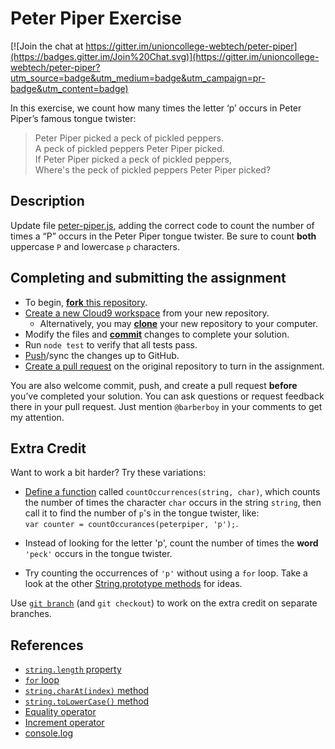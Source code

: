 Peter Piper Exercise
====================

[![Join the chat at https://gitter.im/unioncollege-webtech/peter-piper](https://badges.gitter.im/Join%20Chat.svg)](https://gitter.im/unioncollege-webtech/peter-piper?utm_source=badge&utm_medium=badge&utm_campaign=pr-badge&utm_content=badge)

In this exercise, we count how many times the letter ‘p’ occurs in Peter Piper’s
famous tongue twister:

> Peter Piper picked a peck of pickled peppers.  
> A peck of pickled peppers Peter Piper picked.  
> If Peter Piper picked a peck of pickled peppers,  
> Where's the peck of pickled peppers Peter Piper picked?  


Description
-----------
Update file [peter-piper.js](peter-piper.js#L22), adding the correct code to
count the number of times a “P” occurs in the Peter Piper tongue twister. Be 
sure to count **both** uppercase `P` and lowercase `p` characters.


Completing and submitting the assignment
----------------------------------------

- To begin, [**fork** this repository](https://guides.github.com/activities/forking/).
- [Create a new Cloud9 workspace](https://docs.c9.io/docs/setting-up-github-workspace) from your new repository.
  - Alternatively, you may [**clone**](http://gitref.org/creating/#clone) your new repository to your computer.
- Modify the files and [**commit**](http://gitref.org/basic/#commit) changes to complete your solution.
- Run `node test` to verify that all tests pass.
- [Push](http://gitref.org/remotes/#push)/sync the changes up to GitHub.
- [Create a pull request](https://help.github.com/articles/creating-a-pull-request) on the original repository to turn in the assignment.

You are also welcome commit, push, and create a pull request **before** you’ve 
completed your solution. You can ask questions or request feedback there in your
pull request. Just mention `@barberboy` in your comments to get my attention.


Extra Credit
------------

Want to work a bit harder? Try these variations:

- [Define a function](https://developer.mozilla.org/en-US/docs/Web/JavaScript/Guide/Functions#Defining_functions)
  called `countOccurrences(string, char)`, which counts the number of times the
  character `char` occurs in the string `string`, then call it to find the
  number of `p`'s in the tongue twister, like:  
  `var counter = countOccurances(peterpiper, 'p');`.

- Instead of looking for the letter 'p', count the number of times the **word**
  `'peck'` occurs in the tongue twister.

- Try counting the occurrences of `'p'` without using a `for` loop. Take a look at
  the other [String.prototype methods](https://developer.mozilla.org/en-US/docs/Web/JavaScript/Reference/Global_Objects/String#String_instances)
  for ideas.

Use [`git branch`](https://www.atlassian.com/git/tutorials/using-branches/git-branch)
(and `git checkout`) to work on the extra credit on separate branches.


References
----------

- [`string.length` property](https://developer.mozilla.org/en-US/docs/Web/JavaScript/Reference/Global_Objects/String/length)
- [`for` loop](https://developer.mozilla.org/en-US/docs/Web/JavaScript/Reference/Statements/for)
- [`string.charAt(index)` method](https://developer.mozilla.org/en-US/docs/Web/JavaScript/Reference/Global_Objects/String/charAt)
- [`string.toLowerCase()` method](https://developer.mozilla.org/en-US/docs/Web/JavaScript/Reference/Global_Objects/String/toLowerCase)
- [Equality operator](https://developer.mozilla.org/en-US/docs/Web/JavaScript/Reference/Operators/Comparison_Operators#Equality_operators)
- [Increment operator](https://developer.mozilla.org/en-US/docs/Web/JavaScript/Reference/Operators/Arithmetic_Operators#Increment_())
- [console.log](https://developer.mozilla.org/en-US/docs/Web/API/Console/log)
